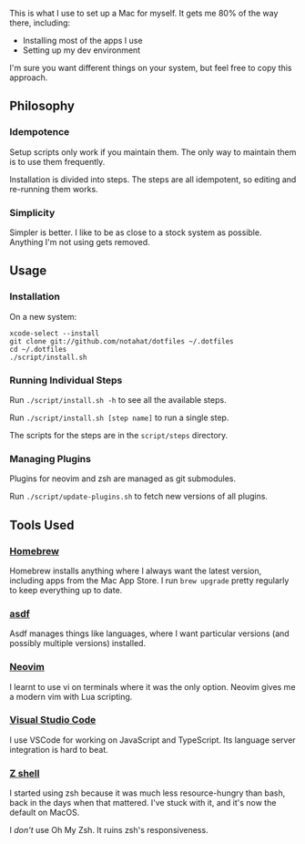This is what I use to set up a Mac for myself. It gets me 80% of the way there,
including:

* Installing most of the apps I use
* Setting up my dev environment

I'm sure you want different things on your system, but feel free to copy this
approach.

## Philosophy

### Idempotence

Setup scripts only work if you maintain them. The only way to maintain them is
to use them frequently.

Installation is divided into steps. The steps are all idempotent, so editing
and re-running them works.

### Simplicity

Simpler is better. I like to be as close to a stock system as possible.
Anything I'm not using gets removed.

## Usage

### Installation

On a new system:

    xcode-select --install
    git clone git://github.com/notahat/dotfiles ~/.dotfiles
    cd ~/.dotfiles
    ./script/install.sh

### Running Individual Steps

Run `./script/install.sh -h` to see all the available steps.

Run `./script/install.sh [step name]` to run a single step.

The scripts for the steps are in the `script/steps` directory.

### Managing Plugins

Plugins for neovim and zsh are managed as git submodules.

Run `./script/update-plugins.sh` to fetch new versions of all plugins.

## Tools Used

### [Homebrew](https://brew.sh)

Homebrew installs anything where I always want the latest version, including
apps from the Mac App Store. I run `brew upgrade` pretty regularly to keep
everything up to date.

### [asdf](https://asdf-vm.com)

Asdf manages things like languages, where I want particular versions (and
possibly multiple versions) installed.

### [Neovim](https://neovim.io)

I learnt to use vi on terminals where it was the only option. Neovim gives
me a modern vim with Lua scripting.

### [Visual Studio Code](https://code.visualstudio.com)

I use VSCode for working on JavaScript and TypeScript. Its language server
integration is hard to beat.

### [Z shell](https://zsh.sourceforge.io)

I started using zsh because it was much less resource-hungry than bash, back in
the days when that mattered. I've stuck with it, and it's now the default on
MacOS.

I *don't* use Oh My Zsh. It ruins zsh's responsiveness.
